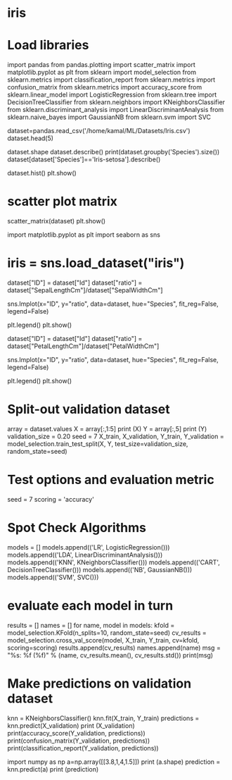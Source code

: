 # iris

# Load libraries
import pandas
from pandas.plotting import scatter_matrix
import matplotlib.pyplot as plt
from sklearn import model_selection
from sklearn.metrics import classification_report
from sklearn.metrics import confusion_matrix
from sklearn.metrics import accuracy_score
from sklearn.linear_model import LogisticRegression
from sklearn.tree import DecisionTreeClassifier
from sklearn.neighbors import KNeighborsClassifier
from sklearn.discriminant_analysis import LinearDiscriminantAnalysis
from sklearn.naive_bayes import GaussianNB
from sklearn.svm import SVC

dataset=pandas.read_csv('/home/kamal/ML/Datasets/Iris.csv')
dataset.head(5)

dataset.shape
dataset.describe()
print(dataset.groupby('Species').size())
dataset[dataset['Species']=='Iris-setosa'].describe()

dataset.hist()
plt.show()

# scatter plot matrix
scatter_matrix(dataset)
plt.show()

import matplotlib.pyplot as plt
import seaborn as sns
# iris = sns.load_dataset("iris")
dataset["ID"] = dataset["Id"]
dataset["ratio"] = dataset["SepalLengthCm"]/dataset["SepalWidthCm"]

sns.lmplot(x="ID", y="ratio", data=dataset, hue="Species", fit_reg=False, legend=False)

plt.legend()
plt.show()

dataset["ID"] = dataset["Id"]
dataset["ratio"] = dataset["PetalLengthCm"]/dataset["PetalWidthCm"]

sns.lmplot(x="ID", y="ratio", data=dataset, hue="Species", fit_reg=False, legend=False)

plt.legend()
plt.show()

# Split-out validation dataset
array = dataset.values
X = array[:,1:5]
print (X)
Y = array[:,5]
print (Y)
validation_size = 0.20
seed = 7
X_train, X_validation, Y_train, Y_validation = model_selection.train_test_split(X, Y, test_size=validation_size, random_state=seed)

# Test options and evaluation metric
seed = 7
scoring = 'accuracy'

# Spot Check Algorithms
models = []
models.append(('LR', LogisticRegression()))
models.append(('LDA', LinearDiscriminantAnalysis()))
models.append(('KNN', KNeighborsClassifier()))
models.append(('CART', DecisionTreeClassifier()))
models.append(('NB', GaussianNB()))
models.append(('SVM', SVC()))
# evaluate each model in turn
results = []
names = []
for name, model in models:
	kfold = model_selection.KFold(n_splits=10, random_state=seed)
	cv_results = model_selection.cross_val_score(model, X_train, Y_train, cv=kfold, scoring=scoring)
	results.append(cv_results)
	names.append(name)
	msg = "%s: %f (%f)" % (name, cv_results.mean(), cv_results.std())
	print(msg)
  
 
# Make predictions on validation dataset
knn = KNeighborsClassifier()
knn.fit(X_train, Y_train)
predictions = knn.predict(X_validation)
print (X_validation)
print(accuracy_score(Y_validation, predictions))
print(confusion_matrix(Y_validation, predictions))
print(classification_report(Y_validation, predictions))

import numpy as np
a=np.array([[3.8,1,4,1.5]])
print (a.shape)
prediction = knn.predict(a)
print (prediction)
